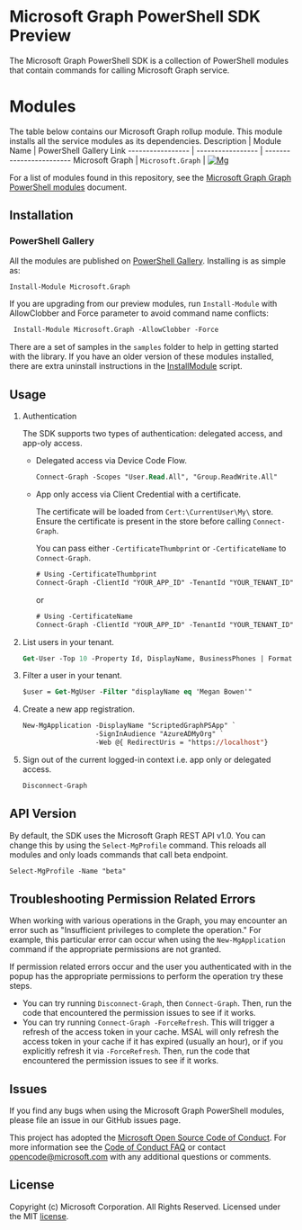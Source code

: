 # Microsoft Graph PowerShell SDK Preview
The Microsoft Graph PowerShell SDK is a collection of PowerShell modules that contain commands for calling Microsoft Graph service.

# Modules
The table below contains our Microsoft Graph rollup module. This module installs all the service modules as its dependencies.
Description       | Module Name       | PowerShell Gallery Link
----------------- | ----------------- | ------------------------
Microsoft Graph   | `Microsoft.Graph` | [![Mg]][MgGallery]

For a list of modules found in this repository, see the [Microsoft Graph Graph PowerShell modules](https://github.com/microsoftgraph/msgraph-sdk-powershell/wiki/MS-Graph-PowerShell-Modules) document.

## Installation
### PowerShell Gallery

All the modules are published on [PowerShell Gallery](https://www.powershellgallery.com/packages/Microsoft.Graph). Installing is as simple as:

```ps
Install-Module Microsoft.Graph
```

If you are upgrading from our preview modules, run `Install-Module` with AllowClobber and Force parameter to avoid command name conflicts:
```ps
 Install-Module Microsoft.Graph -AllowClobber -Force
```
There are a set of samples in the `samples` folder to help in getting started with the library. If you have an older version of these modules installed, there are extra uninstall instructions in the [InstallModule](./samples/0-InstallModule.ps1) script.

## Usage

1. Authentication
    
    The SDK supports two types of authentication: delegated access, and app-oly access.
    - Delegated access via Device Code Flow.

        ```ps
        Connect-Graph -Scopes "User.Read.All", "Group.ReadWrite.All"
        ```

    - App only access via Client Credential with a certificate.

        The certificate will be loaded from `Cert:\CurrentUser\My\` store. Ensure the certificate is present in the store before calling `Connect-Graph`.
        
        You can pass either `-CertificateThumbprint` or `-CertificateName` to `Connect-Graph`.

        ```ps
        # Using -CertificateThumbprint
        Connect-Graph -ClientId "YOUR_APP_ID" -TenantId "YOUR_TENANT_ID" -CertificateThumbprint "YOUR_CERT_THUMBPRINT"
        ```

        or

        ```ps
        # Using -CertificateName
        Connect-Graph -ClientId "YOUR_APP_ID" -TenantId "YOUR_TENANT_ID" -CertificateName "YOUR_CERT_SUBJECT"
        ```

2. List users in your tenant.

    ```ps
    Get-User -Top 10 -Property Id, DisplayName, BusinessPhones | Format-Table Id, DisplayName, BusinessPhones
    ```

3. Filter a user in your tenant.

    ```ps
    $user = Get-MgUser -Filter "displayName eq 'Megan Bowen'"
    ```

4. Create a new app registration.

    ```ps
    New-MgApplication -DisplayName "ScriptedGraphPSApp" `
                      -SignInAudience "AzureADMyOrg" `
                      -Web @{ RedirectUris = "https://localhost"}
    ```

5. Sign out of the current logged-in context i.e. app only or delegated access.

    ```ps
    Disconnect-Graph
    ```
## API Version
By default, the SDK uses the Microsoft Graph REST API v1.0. You can change this by using the `Select-MgProfile` command. This reloads all modules and only loads commands that call beta endpoint.

```ps
Select-MgProfile -Name "beta"
```

## Troubleshooting Permission Related Errors

When working with various operations in the Graph, you may encounter an error such as "Insufficient privileges to complete the operation."  For example, this particular error can occur when using the `New-MgApplication` command if the appropriate permissions are not granted.

If permission related errors occur and the user you authenticated with in the popup has the appropriate permissions to perform the operation try these steps.

- You can try running `Disconnect-Graph`, then `Connect-Graph`.  Then, run the code that encountered the permission issues to see if it works.
- You can try running `Connect-Graph -ForceRefresh`.  This will trigger a refresh of the access token in your cache. MSAL will only refresh the access token in your cache if it has expired (usually an hour), or if you explicitly refresh it via `-ForceRefresh`.  Then, run the code that encountered the permission issues to see if it works.

## Issues
If you find any bugs when using the Microsoft Graph PowerShell modules, please file an issue in our GitHub issues page.

This project has adopted the [Microsoft Open Source Code of Conduct](https://opensource.microsoft.com/codeofconduct/). For more information see the [Code of Conduct FAQ](https://opensource.microsoft.com/codeofconduct/faq/) or contact [opencode@microsoft.com](mailto:opencode@microsoft.com) with any additional questions or comments.

## License

Copyright (c) Microsoft Corporation. All Rights Reserved. Licensed under the MIT [license](LICENSE.txt).

<!-- References -->

<!-- Shields -->
[Mg]: https://img.shields.io/powershellgallery/v/Microsoft.Graph.svg?style=flat-square&label=Microsoft.Graph

<!-- PS Gallery -->
[MgGallery]: https://www.powershellgallery.com/packages/Microsoft.Graph/